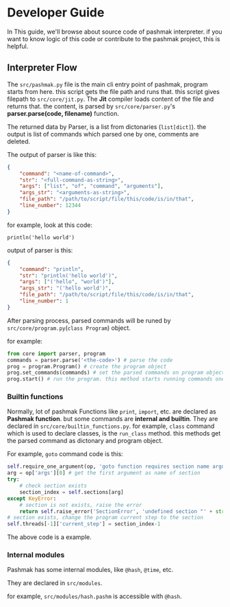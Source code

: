 # Developer Guide
In This guide, we'll browse about source code of pashmak interpreter. if you want to know logic of this code or contribute to the pashmak project, this is helpful.

## Interpreter Flow
The `src/pashmak.py` file is the main cli entry point of pashmak, program starts from here. this script gets the file path and runs that. this script gives filepath to `src/core/jit.py`. The **Jit** compiler loads content of the file and returns that. the content, is parsed by `src/core/parser.py`'s **parser.parse(code, filename)** function.

The returned data by Parser, is a list from dictonaries (`list[dict]`). the output is list of commands which parsed one by one, comments are deleted.

The output of parser is like this:

```json
{
    "command": "<name-of-command>",
    "str": "<full-command-as-string>",
    "args": ["list", "of", "command", "arguments"],
    "args_str": "<arguments-as-string>",
    "file_path": "/path/to/script/file/this/code/is/in/that",
    "line_number": 12344
}
```

for example, look at this code:

```
println('hello world')
```

output of parser is this:

```json
{
    "command": "println",
    "str": "println('hello world')",
    "args": ["('hello", "world')"],
    "args_str": "('hello world')",
    "file_path": "/path/to/script/file/this/code/is/in/that",
    "line_number": 1
}
```

After parsing process, parsed commands will be runed by `src/core/program.py`(`class Program`) object.

for example:

```python
from core import parser, program
commands = parser.parse('<the-code>') # parse the code
prog = program.Program() # create the program object
prog.set_commands(commands) # set the parsed commands on program object
prog.start() # run the program. this method starts running commands one by one
```

### Builtin functions
Normally, lot of pashmak Functions like `print`, `import`, etc. are declared as **Pashmak function**. but some commands are **internal and builtin**. They are declared in `src/core/builtin_functions.py`. for example, `class` command which is used to declare classes, is the `run_class` method. this methods get the parsed command as dictonary and program object.

For example, `goto` command code is this:

```python
self.require_one_argument(op, 'goto function requires section name argument') # require one argument should be passed to command
arg = op['args'][0] # get the first argument as name of section
try:
    # check section exists
    section_index = self.sections[arg]
except KeyError:
    # section is not exists, raise the error
    return self.raise_error('SectionError', 'undefined section "' + str(arg) + '"', op)
# section exists, change the program current step to the section
self.threads[-1]['current_step'] = section_index-1
```

The above code is a example.

### Internal modules
Pashmak has some internal modules, like `@hash`, `@time`, etc.

They are declared in `src/modules`.

for example, `src/modules/hash.pashm` is accessible with `@hash`.
